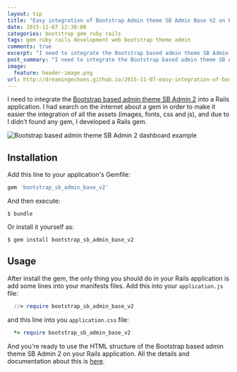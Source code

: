 ```yaml
---
layout: tip
title: "Easy integration of Bootstrap Admin theme SB Admin Base V2 on Ruby on Rails."
date: 2015-11-07 12:30:00
categories: bootstrap gem ruby rails
tags: gem ruby rails development web bootstrap theme admin
comments: true
excerpt: "I need to integrate the Bootstrap based admin theme SB Admin 2 into a Rails application. I had search on the internet about a gem in order to make it easier the integration of all the assets (images, fonts, css, js…), and due to I didn’t found any gem, I developed a Rails gem of them..."
post_summary: "I need to integrate the Bootstrap based admin theme SB Admin 2 into a Rails application. I had search on the internet about a gem in order to make it easier the integration of all the assets (images, fonts, css, js…), and due to I didn’t found any gem, I developed a Rails gem..."
image:
  feature: header-image.png
url: http://dreamingechoes.github.io/2015-11-07-easy-integration-of-bootstrap-admin-theme-sb-admin-base-v2-on-rails/
---
```


I need to integrate the [Bootstrap based admin theme SB Admin 2](http://startbootstrap.com/template-overviews/sb-admin-2/) into a Rails application. I had search on the internet about a gem in order to make it easier the integration of all the assets (images, fonts, css and js), and due to I didn’t found any gem, I developed a Rails gem.

![Bootstrap based admin theme SB Admin 2 dashboard example](http://startbootstrap.com/assets/img/templates/sb-admin-2.jpg)

## Installation

Add this line to your application's Gemfile:

```ruby
gem 'bootstrap_sb_admin_base_v2'
```

And then execute:

    $ bundle

Or install it yourself as:

    $ gem install bootstrap_sb_admin_base_v2

## Usage

After install the gem, the only thing you should do in your Rails application is add some lines into your manifests files. Add this into your `application.js` file:

```ruby
  //= require bootstrap_sb_admin_base_v2
```

and this line into you `application.css` file:

```ruby
  *= require bootstrap_sb_admin_base_v2
```

And you're ready to use the HTML structure of the Bootstrap based admin theme SB Admin 2 on your Rails application. All the details and documentation about this is [here](http://startbootstrap.com/template-overviews/sb-admin-2/).
